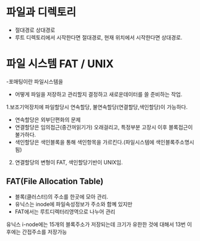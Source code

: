 # 파일과 디렉토리

- 절대경로 상대경로
- 루트 디렉토리에서 시작한다면 절대경로, 현재 위치에서 시작한다면 상대경로.
  
# 파일 시스템 FAT / UNIX

-포매팅이란 파일시스템을 
- 어떻게 파일을 저장하고 관리할지 결정하고 새로운데이터를 쓸 준비하는 작업.

1.보조기억장치에 파일할당시 연속할당, 불연속할당(연결할당,색인할당)이 가능하다.

- 연속할당은 외부단편화의 문제
- 연결할당은 임의접근(중간꺼읽기가) 오래걸리고, 특정부분 고장시 이후 블록접근이 불가하다.
- 색인할당은 색인블록을 통해 색인항목을 가르킨다.(파일시스템에 색인블록주소명시됨)

2. 연결할당의 변형이 FAT, 색인할당기반이 UNIX임.

## FAT(File Allocation Table)
- 블록(클러스터)의 주소를 한곳에 모아 관리.
- 유닉스는 inode에 파일속성정보가 주소와 함꼐 있지만
- FAT에서는 루트디렉터리영역으로 나누어 관리

유닉스 i-node에는 15개의 블록주소가 저장되는데
크기가 유한한 것에 대해서 13번 이후에는 간접주소를 저장가능


